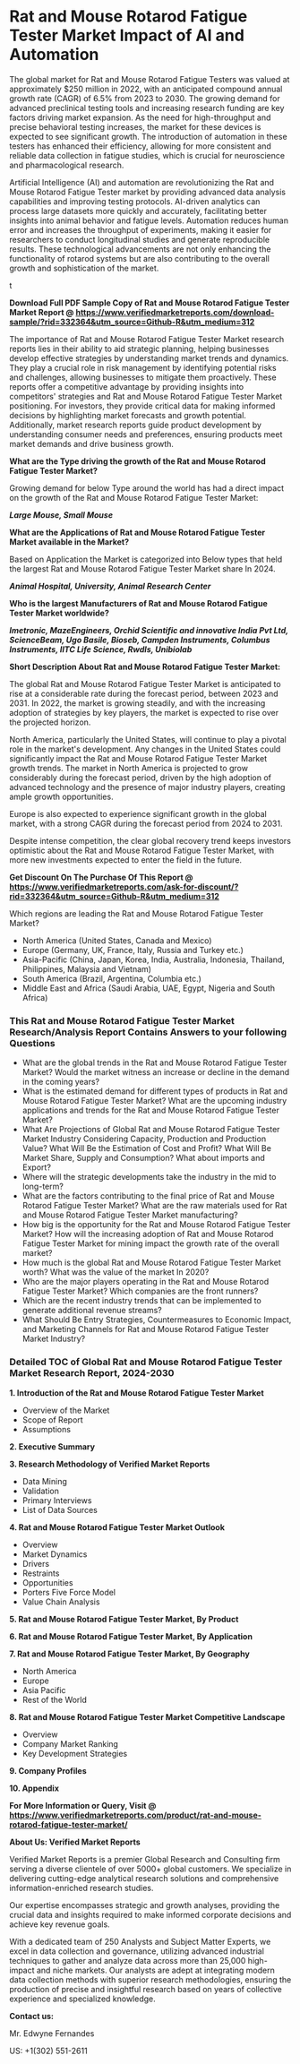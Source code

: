 <meta name="title" content="Global Rat and Mouse Rotarod Fatigue Tester Market Impact of AI and Automation"><meta name="description" content="The global market for Rat and Mouse Rotarod Fatigue Testers was valued at approximately $250 million in 2022, with an anticipated compound annual growth rate (CAGR) of"><meta name="title" content="Rat and Mouse Rotarod Fatigue Tester Market Size, Share, Scope, Trends, Growth, Opportunities, Analysis, Forecast"><h1>Rat and Mouse Rotarod Fatigue Tester Market Impact of AI and Automation</h1><p>The global market for Rat and Mouse Rotarod Fatigue Testers was valued at approximately $250 million in 2022, with an anticipated compound annual growth rate (CAGR) of 6.5% from 2023 to 2030. The growing demand for advanced preclinical testing tools and increasing research funding are key factors driving market expansion. As the need for high-throughput and precise behavioral testing increases, the market for these devices is expected to see significant growth. The introduction of automation in these testers has enhanced their efficiency, allowing for more consistent and reliable data collection in fatigue studies, which is crucial for neuroscience and pharmacological research.</p><p>Artificial Intelligence (AI) and automation are revolutionizing the Rat and Mouse Rotarod Fatigue Tester market by providing advanced data analysis capabilities and improving testing protocols. AI-driven analytics can process large datasets more quickly and accurately, facilitating better insights into animal behavior and fatigue levels. Automation reduces human error and increases the throughput of experiments, making it easier for researchers to conduct longitudinal studies and generate reproducible results. These technological advancements are not only enhancing the functionality of rotarod systems but are also contributing to the overall growth and sophistication of the market.</p>t</p><p id="" class=""><strong>Download Full PDF Sample Copy of Rat and Mouse Rotarod Fatigue Tester Market Report @ <a href="https://www.verifiedmarketreports.com/download-sample/?rid=332364&utm_source=Github-R&utm_medium=312" target="_blank">https://www.verifiedmarketreports.com/download-sample/?rid=332364&utm_source=Github-R&utm_medium=312</a></strong></p><p>The importance of&nbsp;Rat and Mouse Rotarod Fatigue Tester Market research reports lies in their ability to aid strategic planning, helping businesses develop effective strategies by understanding market trends and dynamics. They play a crucial role in risk management by identifying potential risks and challenges, allowing businesses to mitigate them proactively. These reports offer a competitive advantage by providing insights into competitors' strategies and Rat and Mouse Rotarod Fatigue Tester Market positioning. For investors, they provide critical data for making informed decisions by highlighting market forecasts and growth potential. Additionally, market research reports guide product development by understanding consumer needs and preferences, ensuring products meet market demands and drive business growth.</p><p><strong>What are the&nbsp;Type driving the growth of the Rat and Mouse Rotarod Fatigue Tester Market?</strong></p><p id="" class="">Growing demand for below Type around the world has had a direct impact on the growth of the Rat and Mouse Rotarod Fatigue Tester Market:</p><em><strong>Large Mouse, Small Mouse</strong></em></p><strong>What are the&nbsp;Applications&nbsp;of Rat and Mouse Rotarod Fatigue Tester Market available in the Market?</strong></p><p id="" class="">Based on Application the Market is categorized into Below types that held the largest Rat and Mouse Rotarod Fatigue Tester Market share In 2024.</p><em><strong>Animal Hospital, University, Animal Research Center</strong></em></p><strong>Who is the largest Manufacturers of Rat and Mouse Rotarod Fatigue Tester Market worldwide?</strong></p><p><em><strong>Imetronic, MazeEngineers, Orchid Scientific and innovative India Pvt Ltd, ScienceBeam, Ugo Basile, Bioseb, Campden Instruments, Columbus Instruments, IITC Life Science, Rwdls, Unibiolab</strong></em></p><p id="" class=""><strong>Short Description About Rat and Mouse Rotarod Fatigue Tester Market:</strong></p><p>The global Rat and Mouse Rotarod Fatigue Tester Market is anticipated to rise at a considerable rate during the forecast period, between 2023 and 2031. In 2022, the market is growing steadily, and with the increasing adoption of strategies by key players, the market is expected to rise over the projected horizon.</p><p>North America, particularly the United States, will continue to play a pivotal role in the market's development. Any changes in the United States could significantly impact the Rat and Mouse Rotarod Fatigue Tester Market growth trends. The market in North America is projected to grow considerably during the forecast period, driven by the high adoption of advanced technology and the presence of major industry players, creating ample growth opportunities.</p><p>Europe is also expected to experience significant growth in the global market, with a strong CAGR during the forecast period from 2024 to 2031.</p><p>Despite intense competition, the clear global recovery trend keeps investors optimistic about the Rat and Mouse Rotarod Fatigue Tester Market, with more new investments expected to enter the field in the future.</p><p id="" class=""><strong>Get Discount On The Purchase Of This Report @ <a href="https://www.verifiedmarketreports.com/ask-for-discount/?rid=332364&utm_source=Github-R&utm_medium=312" target="_blank">https://www.verifiedmarketreports.com/ask-for-discount/?rid=332364&utm_source=Github-R&utm_medium=312</a></strong></p>Which regions are leading the Rat and Mouse Rotarod Fatigue Tester Market?</p><ul><li>North America (United States, Canada and Mexico)</li><li>Europe (Germany, UK, France, Italy, Russia and Turkey etc.)</li><li>Asia-Pacific (China, Japan, Korea, India, Australia, Indonesia, Thailand, Philippines, Malaysia and Vietnam)</li><li>South America (Brazil, Argentina, Columbia etc.)</li><li>Middle East and Africa (Saudi Arabia, UAE, Egypt, Nigeria and South Africa)</li></ul><h3 id="" class="">This Rat and Mouse Rotarod Fatigue Tester Market Research/Analysis Report Contains Answers to your following Questions</h3><ul><li>What are the global trends in the Rat and Mouse Rotarod Fatigue Tester Market? Would the market witness an increase or decline in the demand in the coming years?</li><li>What is the estimated demand for different types of products in Rat and Mouse Rotarod Fatigue Tester Market? What are the upcoming industry applications and trends for the Rat and Mouse Rotarod Fatigue Tester Market?</li><li>What Are Projections of Global Rat and Mouse Rotarod Fatigue Tester Market Industry Considering Capacity, Production and Production Value? What Will Be the Estimation of Cost and Profit? What Will Be Market Share, Supply and Consumption? What about imports and Export?</li><li>Where will the strategic developments take the industry in the mid to long-term?</li><li>What are the factors contributing to the final price of Rat and Mouse Rotarod Fatigue Tester Market? What are the raw materials used for Rat and Mouse Rotarod Fatigue Tester Market manufacturing?</li><li>How big is the opportunity for the Rat and Mouse Rotarod Fatigue Tester Market? How will the increasing adoption of Rat and Mouse Rotarod Fatigue Tester Market for mining impact the growth rate of the overall market?</li><li>How much is the global Rat and Mouse Rotarod Fatigue Tester Market worth? What was the value of the market In 2020?</li><li>Who are the major players operating in the Rat and Mouse Rotarod Fatigue Tester Market? Which companies are the front runners?</li><li>Which are the recent industry trends that can be implemented to generate additional revenue streams?</li><li>What Should Be Entry Strategies, Countermeasures to Economic Impact, and Marketing Channels for Rat and Mouse Rotarod Fatigue Tester Market Industry?</li></ul><h3 id="" class="">Detailed TOC of Global Rat and Mouse Rotarod Fatigue Tester Market Research Report, 2024-2030</h3><p id="" class=""><strong>1. Introduction of the Rat and Mouse Rotarod Fatigue Tester Market</strong></p><ul><li>Overview of the Market</li><li>Scope of Report</li><li>Assumptions</li></ul><p id="" class=""><strong>2. Executive Summary</strong></p><p id="" class=""><strong>3. Research Methodology of Verified Market Reports</strong></p><ul><li>Data Mining</li><li>Validation</li><li>Primary Interviews</li><li>List of Data Sources</li></ul><p id="" class=""><strong>4. Rat and Mouse Rotarod Fatigue Tester Market Outlook</strong></p><ul><li>Overview</li><li>Market Dynamics</li><li>Drivers</li><li>Restraints</li><li>Opportunities</li><li>Porters Five Force Model</li><li>Value Chain Analysis</li></ul><p id="" class=""><strong>5. Rat and Mouse Rotarod Fatigue Tester Market, By Product</strong></p><p id="" class=""><strong>6. Rat and Mouse Rotarod Fatigue Tester Market, By Application</strong></p><p id="" class=""><strong>7. Rat and Mouse Rotarod Fatigue Tester Market, By Geography</strong></p><ul><li>North America</li><li>Europe</li><li>Asia Pacific</li><li>Rest of the World</li></ul><p id="" class=""><strong>8. Rat and Mouse Rotarod Fatigue Tester Market Competitive Landscape</strong></p><ul><li>Overview</li><li>Company Market Ranking</li><li>Key Development Strategies</li></ul><p id="" class=""><strong>9. Company Profiles</strong></p><p id="" class=""><strong>10. Appendix</strong></p><p id="" class=""><strong>For More Information or Query, Visit @ <a href="https://www.verifiedmarketreports.com/product/rat-and-mouse-rotarod-fatigue-tester-market/" target="_blank">https://www.verifiedmarketreports.com/product/rat-and-mouse-rotarod-fatigue-tester-market/</a></strong></p><p id="" class=""><strong>About Us: Verified Market Reports</strong></p><p id="" class="">Verified Market Reports is a premier Global Research and Consulting firm serving a diverse clientele of over 5000+ global customers. We specialize in delivering cutting-edge analytical research solutions and comprehensive information-enriched research studies.</p><p id="" class="">Our expertise encompasses strategic and growth analyses, providing the crucial data and insights required to make informed corporate decisions and achieve key revenue goals.</p><p id="" class="">With a dedicated team of 250 Analysts and Subject Matter Experts, we excel in data collection and governance, utilizing advanced industrial techniques to gather and analyze data across more than 25,000 high-impact and niche markets. Our analysts are adept at integrating modern data collection methods with superior research methodologies, ensuring the production of precise and insightful research based on years of collective experience and specialized knowledge.</p><p id="" class=""><strong>Contact us:</strong></p><p id="" class="">Mr. Edwyne Fernandes</p><p id="" class="">US: +1(302) 551-2611</p>